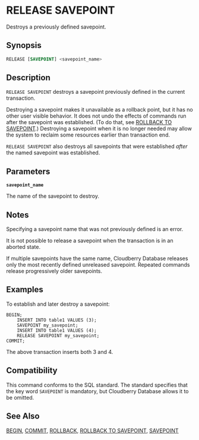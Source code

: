 # RELEASE SAVEPOINT

Destroys a previously defined savepoint.

## Synopsis

```sql
RELEASE [SAVEPOINT] <savepoint_name>
```

## Description

`RELEASE SAVEPOINT` destroys a savepoint previously defined in the current transaction.

Destroying a savepoint makes it unavailable as a rollback point, but it has no other user visible behavior. It does not undo the effects of commands run after the savepoint was established. (To do that, see [ROLLBACK TO SAVEPOINT](/docs/sql-statements/sql-statement-rollback-to-savepoint.md).) Destroying a savepoint when it is no longer needed may allow the system to reclaim some resources earlier than transaction end.

`RELEASE SAVEPOINT` also destroys all savepoints that were established *after* the named savepoint was established.

## Parameters

**`savepoint_name`**

The name of the savepoint to destroy.

## Notes

Specifying a savepoint name that was not previously defined is an error.

It is not possible to release a savepoint when the transaction is in an aborted state.

If multiple savepoints have the same name, Cloudberry Database releases only the most recently defined unreleased savepoint. Repeated commands release progressively older savepoints.

## Examples

To establish and later destroy a savepoint:

```
BEGIN;
    INSERT INTO table1 VALUES (3);
    SAVEPOINT my_savepoint;
    INSERT INTO table1 VALUES (4);
    RELEASE SAVEPOINT my_savepoint;
COMMIT;
```

The above transaction inserts both 3 and 4.

## Compatibility

This command conforms to the SQL standard. The standard specifies that the key word `SAVEPOINT` is mandatory, but Cloudberry Database allows it to be omitted.

## See Also

[BEGIN](/docs/sql-statements/sql-statement-begin.md), [COMMIT](/docs/sql-statements/sql-statement-commit.md), [ROLLBACK](/docs/sql-statements/sql-statement-rollback.md), [ROLLBACK TO SAVEPOINT](/docs/sql-statements/sql-statement-rollback-to-savepoint.md), [SAVEPOINT](/docs/sql-statements/sql-statement-savepoint.md)



